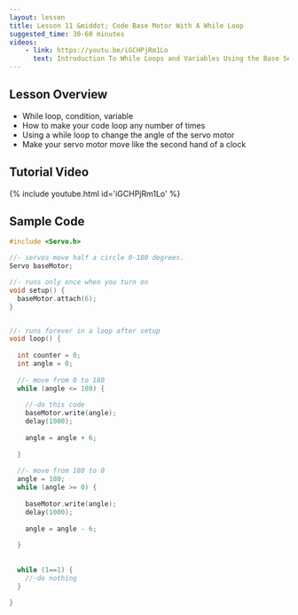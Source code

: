 ```yaml
---
layout: lesson
title: Lesson 11 &middot; Code Base Motor With A While Loop
suggested_time: 30-60 minutes
videos:
    - link: https://youtu.be/iGCHPjRm1Lo
      text: Introduction To While Loops and Variables Using the Base Servo Motor - Arduino Robot Arm
---
```


## Lesson Overview

- While loop, condition, variable
- How to make your code loop any number of times 
- Using a while loop to change the angle of the servo motor
- Make your servo motor move like the second hand of a clock

## Tutorial Video

{% include youtube.html id='iGCHPjRm1Lo' %}

## Sample Code

```c
#include <Servo.h>

//- servos move half a circle 0-180 degrees.
Servo baseMotor;

//- runs only once when you turn on
void setup() {
  baseMotor.attach(6);
}


//- runs forever in a loop after setup
void loop() {
  
  int counter = 0;
  int angle = 0;
  
  //- move from 0 to 180
  while (angle <= 180) {
    
    //-do this code
    baseMotor.write(angle);
    delay(1000);
    
    angle = angle + 6;
    
  }
  
  //- move from 180 to 0
  angle = 180;
  while (angle >= 0) {
    
    baseMotor.write(angle);
    delay(1000);
    
    angle = angle - 6;
    
  }
  
  
  while (1==1) {
    //-do nothing
  }

}
```



